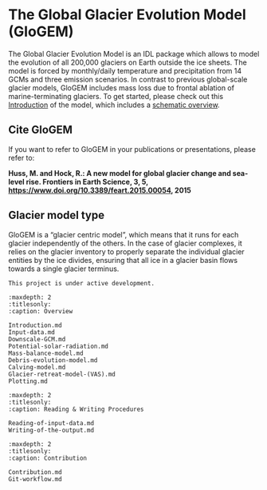 # The Global Glacier Evolution Model (GloGEM)

The Global Glacier Evolution Model is an IDL package which allows to model the evolution of all 200,000 glaciers on Earth outside the ice sheets. 
The model is forced by monthly/daily temperature and precipitation from 14 GCMs and three emission scenarios. In contrast to previous global-scale glacier models, 
GloGEM includes mass loss due to frontal ablation of marine-terminating glaciers. To get started, please check out this [Introduction](Introduction.md) of the model, 
which includes a [schematic overview](Introduction.md#schematic-overview).

## Cite GloGEM

If you want to refer to GloGEM in your publications or presentations, please refer to:

**Huss, M. and Hock, R.: A new model for global glacier change and sea-level rise. Frontiers in Earth Science, 3, 5, https://www.doi.org/10.3389/feart.2015.00054, 2015**

## Glacier model type

GloGEM is a “glacier centric model”, which means that it runs for each glacier independently of the others. In the case of glacier complexes, 
it relies on the glacier inventory to properly separate the individual glacier entities by the ice divides, ensuring that all ice in a glacier 
basin flows towards a single glacier terminus.

```{note}
This project is under active development.
```

```{toctree}
:maxdepth: 2
:titlesonly:
:caption: Overview

Introduction.md
Input-data.md
Downscale-GCM.md
Potential-solar-radiation.md
Mass-balance-model.md
Debris-evolution-model.md
Calving-model.md
Glacier-retreat-model-(VAS).md
Plotting.md
```

```{toctree}
:maxdepth: 2
:titlesonly:
:caption: Reading & Writing Procedures

Reading-of-input-data.md
Writing-of-the-output.md
```

```{toctree}
:maxdepth: 2
:titlesonly:
:caption: Contribution

Contribution.md
Git-workflow.md
```
